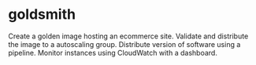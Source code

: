 # goldsmith
Create a golden image hosting an ecommerce site. Validate and distribute the image to a autoscaling group. Distribute version of software using a pipeline. Monitor instances using CloudWatch with a dashboard.
